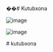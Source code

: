 ��#   Kutubxona

![image](https://github.com/user-attachments/assets/279b2ac5-8c34-487d-9f94-1991247d160d)


![image](https://github.com/user-attachments/assets/bda7dbaf-5415-41b8-84a0-77a45e55ecf7)



 
 
#   k u t u b x o n a  
 